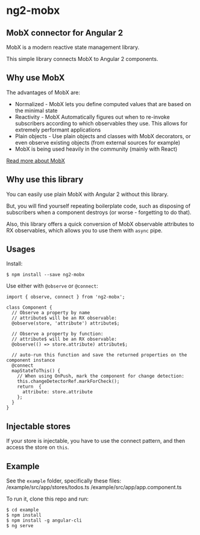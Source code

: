 # ng2-mobx

## MobX connector for Angular 2
MobX is a modern reactive state management library.

This simple library connects MobX to Angular 2 components.

## Why use MobX
The advantages of MobX are:
* Normalized - MobX lets you define computed values that are based on the minimal state
* Reactivity - MobX Automatically figures out when to re-invoke subscribers according to which observables they use. This allows for extremely performant applications
* Plain objects - Use plain objects and classes with MobX decorators, or even observe existing objects (from external sources for example)
* MobX is being used heavily in the community (mainly with React)

[Read more about MobX](mobxjs.github.io/mobx)

## Why use this library
You can easily use plain MobX with Angular 2 without this library.

But, you will find yourself repeating boilerplate code, such as disposing of subscribers when a component destroys (or worse - forgetting to do that).

Also, this library offers a quick conversion of MobX observable attributes to RX observables, which allows you to use them with `async` pipe.

## Usages

Install:
```
$ npm install --save ng2-mobx
```

Use either with `@observe` or `@connect`:

```
import { observe, connect } from 'ng2-mobx';

class Component {
  // Observe a property by name
  // attribute$ will be an RX observable:
  @observe(store, 'attribute') attribute$;

  // Observe a property by function:
  // attribute$ will be an RX observable:
  @observe(() => store.attribute) attribute$;

  // auto-run this function and save the returned properties on the component instance
  @connect
  mapStateToThis() {
    // When using OnPush, mark the component for change detection:
    this.changeDetectorRef.markForCheck();
    return  {
      attribute: store.attribute
    };
  }
}
```
## Injectable stores
If your store is injectable, you have to use the connect pattern, and then access the store on `this`.

## Example
See the `example` folder, specifically these files:
/example/src/app/stores/todos.ts
/example/src/app/app.component.ts

To run it, clone this repo and run:
```
$ cd example
$ npm install
$ npm install -g angular-cli
$ ng serve
```
